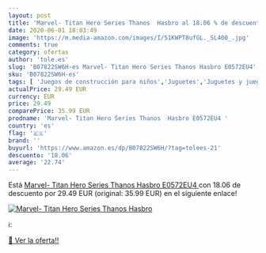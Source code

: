 ```yaml
---
layout: post
title: 'Marvel- Titan Hero Series Thanos  Hasbro al 18.06 % de descuento'
date: 2020-06-01 18:03:49
image: 'https://m.media-amazon.com/images/I/51KWPT8ufGL._SL400_.jpg'
comments: true
category: ofertas
author: 'tole.es'
slug: 'B07822SW6H-es Marvel- Titan Hero Series Thanos Hasbro E0572EU4'
sku: 'B07822SW6H-es'
tags: [ 'Juegos de construcción para niños','Juguetes','Juguetes y juegos','hasbro', ]
actualPrice: 29.49 EUR
currency: EUR
price: 29.49
comparePrice: 35.99 EUR
prodname: 'Marvel- Titan Hero Series Thanos  Hasbro E0572EU4 '
country: 'es'
flag: '🇪🇸'
brand: ''
buyurl: 'https://www.amazon.es/dp/B07822SW6H/?tag=tolees-21'
descuento: '18.06'
average: '22.74'
---
```


Está [Marvel- Titan Hero Series Thanos  Hasbro E0572EU4 ](https://www.amazon.es/dp/B07822SW6H/?tag=tolees-21) con 18.06 de descuento por 29.49 EUR (original: 35.99 EUR) en el siguiente enlace!

[![Marvel- Titan Hero Series Thanos  Hasbro](https://m.media-amazon.com/images/I/51KWPT8ufGL._SL400_.jpg)](https://www.amazon.es/dp/B07822SW6H/?tag=tolees-21)

ℹ️:


[🛒 Ver la oferta!!](https://www.amazon.es/dp/B07822SW6H/?tag=tolees-21)

